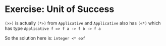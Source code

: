 # Exercise: Unit of Success
`(>>)` is actually `(*>)` from `Applicative` and `Applicative` also has `(<*)` which has type `Applicative f => f a -> f b -> f a`

So the solution here is: `integer <* eof`